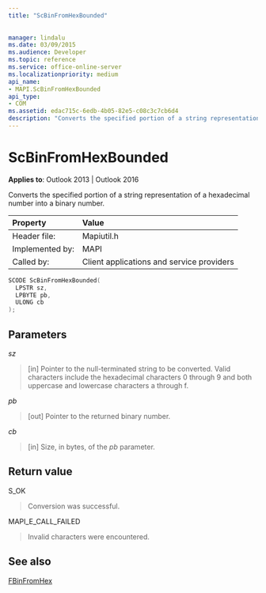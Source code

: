 ```yaml
---
title: "ScBinFromHexBounded"
 
 
manager: lindalu
ms.date: 03/09/2015
ms.audience: Developer
ms.topic: reference
ms.service: office-online-server
ms.localizationpriority: medium
api_name:
- MAPI.ScBinFromHexBounded
api_type:
- COM
ms.assetid: edac715c-6edb-4b05-82e5-c08c3c7cb6d4
description: "Converts the specified portion of a string representation of a hexadecimal number into a binary number."
---
```


# ScBinFromHexBounded

  
  
**Applies to**: Outlook 2013 | Outlook 2016 
  
Converts the specified portion of a string representation of a hexadecimal number into a binary number. 
  
|Property |Value |
|:-----|:-----|
|Header file:  <br/> |Mapiutil.h  <br/> |
|Implemented by:  <br/> |MAPI  <br/> |
|Called by:  <br/> |Client applications and service providers  <br/> |
   
```cpp
SCODE ScBinFromHexBounded(
  LPSTR sz,
  LPBYTE pb,
  ULONG cb
);
```

## Parameters

 _sz_
  
> [in] Pointer to the null-terminated string to be converted. Valid characters include the hexadecimal characters 0 through 9 and both uppercase and lowercase characters a through f.
    
 _pb_
  
> [out] Pointer to the returned binary number.
    
 _cb_
  
> [in] Size, in bytes, of the  _pb_ parameter. 
    
## Return value

S_OK
  
> Conversion was successful.
    
MAPI_E_CALL_FAILED
  
> Invalid characters were encountered.
    
## See also



[FBinFromHex](fbinfromhex.md)

